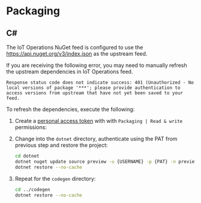 # Packaging

## C#

The IoT Operations NuGet feed is configured to use the https://api.nuget.org/v3/index.json as the upstream feed. 

If you are receiving the following error, you may need to manually refresh the upstream dependencies in IoT Operations feed.

```output
Response status code does not indicate success: 401 (Unauthorized - No local versions of package '***'; please provide authentication to access versions from upstream that have not yet been saved to your feed.
```

To refresh the dependencies, execute the following:

1. Create a [personal access token](https://dev.azure.com/azure-iot-sdks/_usersSettings/tokens) with with `Packaging | Read & write` permissions:

1. Change into the `dotnet` directory, authenticate using the PAT from previous step and restore the project:

    ```bash
    cd dotnet
    dotnet nuget update source preview -u {USERNAME} -p {PAT} -n preview --store-password-in-clear-text
    dotnet restore --no-cache
    ```

1. Repeat for the `codegen` directory:

    ```bash
    cd ../codegen
    dotnet restore --no-cache
    ```
